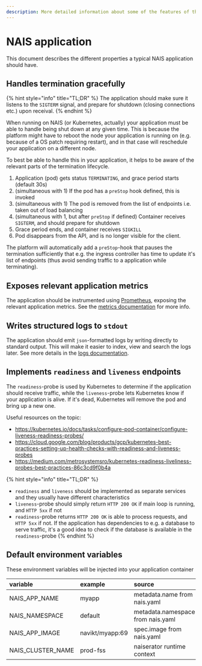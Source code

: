 ```yaml
---
description: More detailed information about some of the features of the NAIS manifest, also called NAIS spec, or nais.yaml
---
```

# NAIS application

This document describes the different properties a typical NAIS application should have.

## Handles termination gracefully

{% hint style="info" title="TL;DR" %}
The application should make sure it listens to the `SIGTERM` signal, and prepare for shutdown (closing connections etc.) upon receival.
{% endhint %}

When running on NAIS (or Kubernetes, actually) your application must be able to handle being shut down at any given time. This is because the platform might have to reboot the node your application is running on (e.g. because of a OS patch requiring restart), and in that case will reschedule your application on a different node.

To best be able to handle this in your application, it helps to be aware of the relevant parts of the termination lifecycle. 

1. Application (pod) gets status `TERMINATING`, and grace period starts (default 30s)
2. (simultaneous with 1) If the pod has a `preStop` hook defined, this is invoked
3. (simultaneous with 1) The pod is removed from the list of endpoints i.e. taken out of load balancing
4. (simultaneous with 1, but after `preStop` if defined) Container receives `SIGTERM`, and should prepare for shutdown
5. Grace period ends, and container receives `SIGKILL`
6. Pod disappears from the API, and is no longer visible for the client.

The platform will automatically add a `preStop`-hook that pauses the termination sufficiently that e.g. the ingress controller has time to update it's list of endpoints (thus avoid sending traffic to a application while terminating).

## Exposes relevant application metrics

The application should be instrumented using [Prometheus](https://prometheus.io/docs/instrumenting/clientlibs/), exposing the relevant application metrics. See the [metrics documentation](../observability/metrics.md) for more info.

## Writes structured logs to `stdout`

The application should emit `json`-formatted logs by writing directly to standard output.  This will make it easier to index, view and search the logs later. See more details in the [logs documentation](observability/logs/README.md).

## Implements `readiness` and `liveness` endpoints

The `readiness`-probe is used by Kubernetes to determine if the application should receive traffic, while the `liveness`-probe lets Kubernetes know if your application is alive. If it's dead, Kubernetes will remove the pod and bring up a new one.

Useful resources on the topic:
- https://kubernetes.io/docs/tasks/configure-pod-container/configure-liveness-readiness-probes/
- https://cloud.google.com/blog/products/gcp/kubernetes-best-practices-setting-up-health-checks-with-readiness-and-liveness-probes
- https://medium.com/metrosystemsro/kubernetes-readiness-liveliness-probes-best-practices-86c3cd9f0b4a

{% hint style="info" title="TL;DR" %}
- `readiness` and `liveness` should be implemented as separate services and they usually have different characteristics
- `liveness`-probe should simply return `HTTP 200 OK` if main loop is running, and `HTTP 5xx` if not
- `readiness`-probe returns `HTTP 200 OK` is able to process requests, and `HTTP 5xx` if not. If the application has dependencies to e.g. a database to serve traffic, it's a good idea to check if the database is available in the `readiness`-probe
{% endhint %}

## Default environment variables

These environment variables will be injected into your application container

| variable | example | source |
| :--- | :--- | :--- |
| NAIS\_APP\_NAME | myapp | metadata.name from nais.yaml |
| NAIS\_NAMESPACE | default | metadata.namespace from nais.yaml |
| NAIS\_APP\_IMAGE | navikt/myapp:69 | spec.image from nais.yaml |
| NAIS\_CLUSTER\_NAME | prod-fss | naiserator runtime context |
